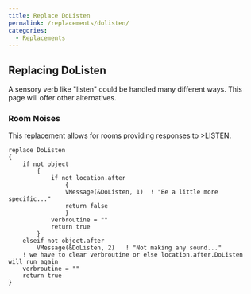 ```yaml
---
title: Replace DoListen
permalink: /replacements/dolisten/
categories: 
  - Replacements
---
```


## Replacing DoListen

A sensory verb like "listen" could be handled many different ways. This
page will offer other alternatives.

### Room Noises

This replacement allows for rooms providing responses to &gt;LISTEN.

    replace DoListen
    {
        if not object
            {
                if not location.after
                    {
                    VMessage(&DoListen, 1)  ! "Be a little more specific..."
                    return false
                    }
                verbroutine = ""
                return true
            }
        elseif not object.after
            VMessage(&DoListen, 2)   ! "Not making any sound..."
        ! we have to clear verbroutine or else location.after.DoListen will run again
        verbroutine = ""
        return true
    }

